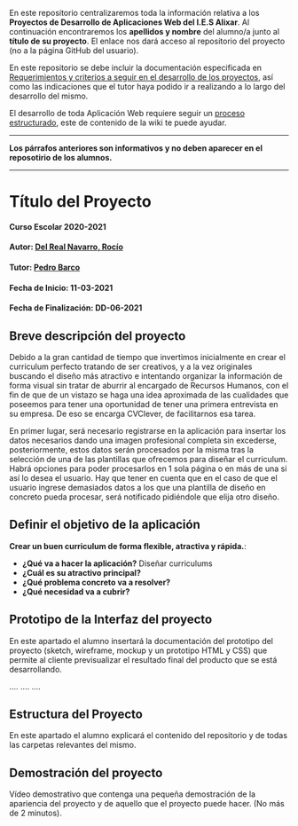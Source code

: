 En este repositorio centralizaremos toda la información relativa a los **Proyectos de Desarrollo de Aplicaciones Web del I.E.S Alixar**.
Al continuación encontraremos los **apellidos y nombre** del alumno/a junto al **título de su proyecto**. El enlace nos dará acceso al repositorio del proyecto (no a la página GitHub del usuario).

En este repositorio se debe incluir la documentación especificada en [Requerimientos y criterios a seguir en el desarrollo de los proyectos](https://github.com/iesalixar/plantilla_proyecto_iesalixar/wiki/a.---Criterios-comunes-para-todos-los-proyectos), así como las indicaciones que el tutor haya podido ir a realizando a lo largo del desarrollo del mismo.

El desarrollo de toda Aplicación Web requiere seguir un [proceso estructurado](https://github.com/iesalixar/plantilla_proyecto_iesalixar/wiki/w1.--PROCESO-ESTRUCTURADO-PARA-DESARROLLO-DE-APLICACIONES-WEB), este  de contenido de la wiki te puede ayudar.


---

**Los párrafos anteriores son informativos y no deben aparecer en el reposotirio de los alumnos.**

---

# Título del Proyecto

#### Curso Escolar 2020-2021
#### Autor: [Del Real Navarro, Rocío](https://github.com/rociornav/Proyecto-CVClever)
#### Tutor: [Pedro Barco](https://github.com/pbarcob)
#### Fecha de Inicio: 11-03-2021
#### Fecha de Finalización: DD-06-2021

## Breve descripción del proyecto

Debido a la gran cantidad de tiempo que invertimos inicialmente en crear el curriculum perfecto tratando de ser creativos, y a la vez originales buscando el diseño más atractivo e intentando organizar la información de forma visual sin tratar de aburrir al encargado de Recursos Humanos, con el fin de que de un vistazo se haga una idea aproximada de las cualidades que poseemos para tener una oportunidad de tener una primera entrevista en su empresa. De eso se encarga CVClever, de facilitarnos esa tarea.

En primer lugar, será necesario registrarse en la aplicación para insertar los datos necesarios dando una imagen profesional completa sin excederse, posteriormente, estos datos serán procesados por la misma tras la selección de una de las plantillas que ofrecemos para diseñar el curriculum. Habrá opciones para poder procesarlos en 1 sola página o en más de una si así lo desea el usuario. Hay que tener en cuenta que en el caso de que el usuario ingrese demasiados datos a los que una plantilla de diseño en concreto pueda procesar, será notificado pidiéndole que elija otro diseño.

## Definir el objetivo de la aplicación
**Crear un buen curriculum de forma flexible, atractiva y rápida.**:

- **¿Qué va a hacer la aplicación?** Diseñar curriculums
- **¿Cuál es su atractivo principal?** 
- **¿Qué problema concreto va a resolver?** 
- **¿Qué necesidad va a cubrir?**

## Prototipo de la Interfaz del proyecto

En este apartado el alumno insertará la documentación del prototipo del proyecto (sketch, wireframe, mockup y un prototipo HTML y CSS)  que permite al cliente previsualizar el resultado final del producto que se está desarrollando.

....
....
....

## Estructura del Proyecto

En este apartado el alumno explicará el contenido del repositorio y de todas las carpetas relevantes del mismo.

## Demostración del proyecto

Vídeo demostrativo que contenga una pequeña demostración de la apariencia del proyecto y de aquello que el proyecto puede hacer. (No más de 2 minutos).
